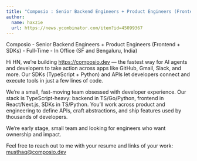 ```yaml
---
title: "Composio : Senior Backend Engineers + Product Engineers (Frontend + SDKs)"
author:
  name: haxzie
  url: https://news.ycombinator.com/item?id=45099367
---
```

Composio - Senior Backend Engineers + Product Engineers (Frontend + SDKs) - Full-Time - In Office (SF and Bengaluru, India)

Hi HN, we’re building <a href="https:&#x2F;&#x2F;composio.dev" rel="nofollow">https:&#x2F;&#x2F;composio.dev</a>
 — the fastest way for AI agents and developers to take action across apps like GitHub, Gmail, Slack, and more. Our SDKs (TypeScript + Python) and APIs let developers connect and execute tools in just a few lines of code.

We’re a small, fast-moving team obsessed with developer experience. Our stack is TypeScript-heavy: backend in TS&#x2F;Go&#x2F;Python, frontend in React&#x2F;Next.js, SDKs in TS&#x2F;Python. You’ll work across product and engineering to define APIs, craft abstractions, and ship features used by thousands of developers.

We’re early stage, small team and looking for engineers who want ownership and impact.

Feel free to reach out to me with your resume and links of your work: musthaq@composio.dev
<JobApplication />
